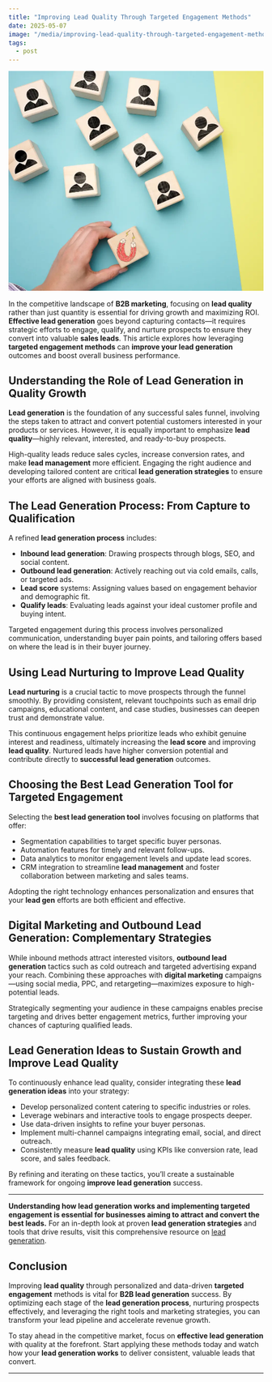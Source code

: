 ```yaml
---
title: "Improving Lead Quality Through Targeted Engagement Methods"
date: 2025-05-07
image: "/media/improving-lead-quality-through-targeted-engagement-methods.webp"
tags:
  - post
---
```


![Improving Lead Quality Through Targeted Engagement Methods](/media/improving-lead-quality-through-targeted-engagement-methods.webp)

In the competitive landscape of **B2B marketing**, focusing on **lead quality** rather than just quantity is essential for driving growth and maximizing ROI. **Effective lead generation** goes beyond capturing contacts—it requires strategic efforts to engage, qualify, and nurture prospects to ensure they convert into valuable **sales leads**. This article explores how leveraging **targeted engagement methods** can **improve your lead generation** outcomes and boost overall business performance.

## Understanding the Role of Lead Generation in Quality Growth

**Lead generation** is the foundation of any successful sales funnel, involving the steps taken to attract and convert potential customers interested in your products or services. However, it is equally important to emphasize **lead quality**—highly relevant, interested, and ready-to-buy prospects.

High-quality leads reduce sales cycles, increase conversion rates, and make **lead management** more efficient. Engaging the right audience and developing tailored content are critical **lead generation strategies** to ensure your efforts are aligned with business goals.

## The Lead Generation Process: From Capture to Qualification

A refined **lead generation process** includes:

- **Inbound lead generation**: Drawing prospects through blogs, SEO, and social content.
- **Outbound lead generation**: Actively reaching out via cold emails, calls, or targeted ads.
- **Lead score** systems: Assigning values based on engagement behavior and demographic fit.
- **Qualify leads**: Evaluating leads against your ideal customer profile and buying intent.

Targeted engagement during this process involves personalized communication, understanding buyer pain points, and tailoring offers based on where the lead is in their buyer journey.

## Using Lead Nurturing to Improve Lead Quality

**Lead nurturing** is a crucial tactic to move prospects through the funnel smoothly. By providing consistent, relevant touchpoints such as email drip campaigns, educational content, and case studies, businesses can deepen trust and demonstrate value.

This continuous engagement helps prioritize leads who exhibit genuine interest and readiness, ultimately increasing the **lead score** and improving **lead quality**. Nurtured leads have higher conversion potential and contribute directly to **successful lead generation** outcomes.

## Choosing the Best Lead Generation Tool for Targeted Engagement

Selecting the **best lead generation tool** involves focusing on platforms that offer:

- Segmentation capabilities to target specific buyer personas.
- Automation features for timely and relevant follow-ups.
- Data analytics to monitor engagement levels and update lead scores.
- CRM integration to streamline **lead management** and foster collaboration between marketing and sales teams.

Adopting the right technology enhances personalization and ensures that your **lead gen** efforts are both efficient and effective.

## Digital Marketing and Outbound Lead Generation: Complementary Strategies

While inbound methods attract interested visitors, **outbound lead generation** tactics such as cold outreach and targeted advertising expand your reach. Combining these approaches with **digital marketing** campaigns—using social media, PPC, and retargeting—maximizes exposure to high-potential leads.

Strategically segmenting your audience in these campaigns enables precise targeting and drives better engagement metrics, further improving your chances of capturing qualified leads.

## Lead Generation Ideas to Sustain Growth and Improve Lead Quality

To continuously enhance lead quality, consider integrating these **lead generation ideas** into your strategy:

- Develop personalized content catering to specific industries or roles.
- Leverage webinars and interactive tools to engage prospects deeper.
- Use data-driven insights to refine your buyer personas.
- Implement multi-channel campaigns integrating email, social, and direct outreach.
- Consistently measure **lead quality** using KPIs like conversion rate, lead score, and sales feedback.

By refining and iterating on these tactics, you’ll create a sustainable framework for ongoing **improve lead generation** success.

---

**Understanding how lead generation works and implementing targeted engagement is essential for businesses aiming to attract and convert the best leads.** For an in-depth look at proven **lead generation strategies** and tools that drive results, visit this comprehensive resource on [lead generation](https://leadcraftr.com/posts/lead-generation/).

## Conclusion

Improving **lead quality** through personalized and data-driven **targeted engagement** methods is vital for **B2B lead generation** success. By optimizing each stage of the **lead generation process**, nurturing prospects effectively, and leveraging the right tools and marketing strategies, you can transform your lead pipeline and accelerate revenue growth.

To stay ahead in the competitive market, focus on **effective lead generation** with quality at the forefront. Start applying these methods today and watch how your **lead generation works** to deliver consistent, valuable leads that convert.

---
